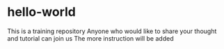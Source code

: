 # hello-world
This is a training repository
Anyone who would like to share your thought and tutorial can join us
The more instruction will be added 
